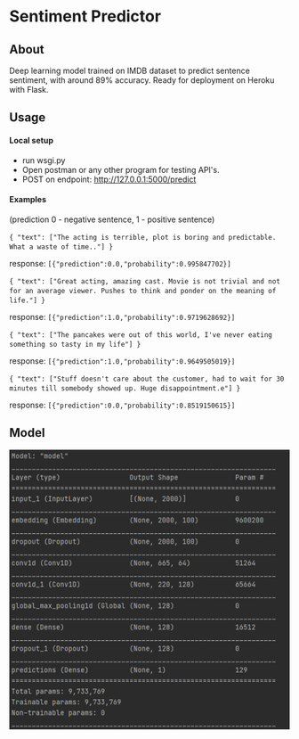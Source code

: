 # Sentiment Predictor
## About
Deep learning model trained on IMDB dataset to predict sentence sentiment, with around 89% accuracy. Ready for deployment on Heroku with Flask.

## Usage

#### Local setup
- run wsgi.py
- Open postman or any other program for testing API's.
- POST on endpoint:  http://127.0.0.1:5000/predict

#### Examples
(prediction 0 - negative sentence, 1 - positive sentence)

`{
    "text": ["The acting is terrible, plot is boring and predictable. What a waste of time.."]
}`

response: `[{"prediction":0.0,"probability":0.995847702}]`  

 `{
    "text": ["Great acting, amazing cast. Movie is not trivial and not for an average viewer. Pushes to think and ponder on the meaning of life."]
}`

response: `[{"prediction":1.0,"probability":0.9719628692}]`  


`{
    "text": ["The pancakes were out of this world, I've never eating something so tasty in my life"]
}`

response: `[{"prediction":1.0,"probability":0.9649505019}]`  

`{
    "text": ["Stuff doesn't care about the customer, had to wait for 30 minutes till somebody showed up. Huge disappointment.e"]
}`

response: `[{"prediction":0.0,"probability":0.8519150615}]`  

## Model
![Screenshot](screenshots/model.png)

